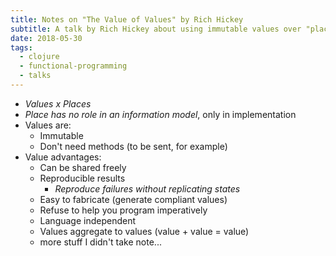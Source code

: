 ```yaml
---
title: Notes on "The Value of Values" by Rich Hickey
subtitle: A talk by Rich Hickey about using immutable values over "places".
date: 2018-05-30
tags:
  - clojure
  - functional-programming
  - talks
---
```


- *Values x Places*
- *Place has no role in an information model*, only in implementation
- Values are:
  - Immutable
  - Don't need methods (to be sent, for example)
- Value advantages:
  - Can be shared freely
  - Reproducible results
    - *Reproduce failures without replicating states*
  - Easy to fabricate (generate compliant values)
  - Refuse to help you program imperatively
  - Language independent
  - Values aggregate to values (value + value = value)
  - more stuff I didn't take note...
